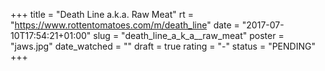 +++
title = "Death Line a.k.a. Raw Meat"
rt = "https://www.rottentomatoes.com/m/death_line"
date = "2017-07-10T17:54:21+01:00"
slug = "death_line_a_k_a__raw_meat"
poster = "jaws.jpg"
date_watched = ""
draft = true
rating = "-"
status = "PENDING"
+++
